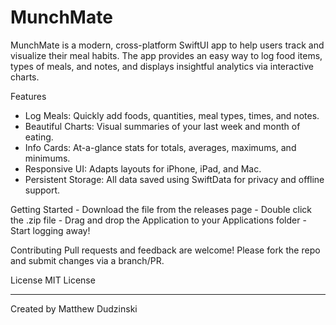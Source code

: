 # MunchMate

 MunchMate is a modern, cross-platform SwiftUI app to help users track and visualize their meal habits. The app provides an easy way to log food items, types of meals, and notes, and displays insightful analytics via interactive charts.

Features
   - Log Meals: Quickly add foods, quantities, meal types, times, and notes.
   - Beautiful Charts: Visual summaries of your last week and month of eating.
   - Info Cards: At-a-glance stats for totals, averages, maximums, and minimums.
   - Responsive UI: Adapts layouts for iPhone, iPad, and Mac.
   - Persistent Storage: All data saved using SwiftData for privacy and offline support.

Getting Started
    - Download the file from the releases page
    - Double click the .zip file
    - Drag and drop the Application to your Applications folder
    - Start logging away!
   
   Contributing
   Pull requests and feedback are welcome! Please fork the repo and submit changes via a branch/PR.

  License
  MIT License

 ---
  Created by Matthew Dudzinski
